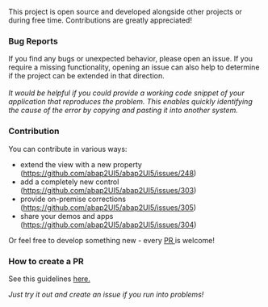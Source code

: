 This project is open source and developed alongside other projects or during free time. Contributions are greatly appreciated!

### Bug Reports
If you find any bugs or unexpected behavior, please open an issue. If you require a missing functionality, opening an issue can also help to determine if the project can be extended in that direction.
<br><br>
_It would be helpful if you could provide a working code snippet of your application that reproduces the problem. This enables quickly identifying the cause of the error by copying and pasting it into another system._

### Contribution
You can contribute in various ways: <br>
* extend the view with a new property (https://github.com/abap2UI5/abap2UI5/issues/248)
*  add a completely new control (https://github.com/abap2UI5/abap2UI5/issues/303)
*  provide on-premise corrections (https://github.com/abap2UI5/abap2UI5/issues/305)
*  share your demos and apps (https://github.com/abap2UI5/abap2UI5/issues/304)

Or feel free to develop something new - every [PR ](https://github.com/abap2UI5/abap2UI5/pulls) is welcome!

### How to create a PR
See this guidelines [here.](https://github.com/abap2UI5/abap2UI5-documentation/blob/main/docs/21_contribution/pr_onprem.md)


_Just try it out and create an issue if you run into problems!_
